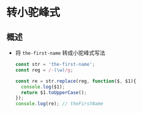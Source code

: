 # 转小驼峰式

## 概述

+ 将 `the-first-name` 转成小驼峰式写法

  ```js
  const str = 'the-first-name';
  const reg = /-(\w)/g;

  const re = str.replace(reg, function($, $1){
    console.log($1);
    return $1.toUpperCase();
  });
  console.log(re); // theFirstName
  ```
